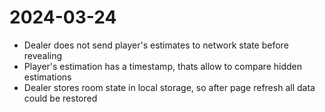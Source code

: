 # 2024-03-24

- Dealer does not send player's estimates to network state before revealing
- Player's estimation has a timestamp, thats allow to compare hidden estimations
- Dealer stores room state in local storage, so after page refresh all data could be restored
